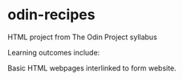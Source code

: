 # odin-recipes

HTML project from The Odin Project syllabus

Learning outcomes include:

Basic HTML webpages interlinked to form website.